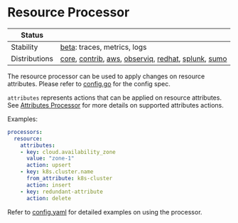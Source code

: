 # Resource Processor

<!-- status autogenerated section -->
| Status        |           |
| ------------- |-----------|
| Stability     | [beta]: traces, metrics, logs   |
| Distributions | [core], [contrib], [aws], [observiq], [redhat], [splunk], [sumo] |

[beta]: https://github.com/open-telemetry/opentelemetry-collector#beta
[core]: https://github.com/open-telemetry/opentelemetry-collector-releases/tree/main/distributions/otelcol
[contrib]: https://github.com/open-telemetry/opentelemetry-collector-releases/tree/main/distributions/otelcol-contrib
[aws]: https://github.com/aws-observability/aws-otel-collector
[observiq]: https://github.com/observIQ/observiq-otel-collector
[redhat]: https://github.com/os-observability/redhat-opentelemetry-collector
[splunk]: https://github.com/signalfx/splunk-otel-collector
[sumo]: https://github.com/SumoLogic/sumologic-otel-collector
<!-- end autogenerated section -->

The resource processor can be used to apply changes on resource attributes.
Please refer to [config.go](./config.go) for the config spec.

`attributes` represents actions that can be applied on resource attributes.
See [Attributes Processor](../attributesprocessor/README.md) for more details on supported attributes actions.

Examples:

```yaml
processors:
  resource:
    attributes:
    - key: cloud.availability_zone
      value: "zone-1"
      action: upsert
    - key: k8s.cluster.name
      from_attribute: k8s-cluster
      action: insert
    - key: redundant-attribute
      action: delete
```

Refer to [config.yaml](./testdata/config.yaml) for detailed
examples on using the processor.
